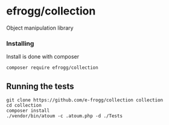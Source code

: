 # efrogg/collection

Object manipulation library


### Installing

Install is done with composer

```
composer require efrogg/collection
```

## Running the tests

```
git clone https://github.com/e-frogg/collection collection
cd collection
composer install
./vendor/bin/atoum -c .atoum.php -d ./Tests
```
